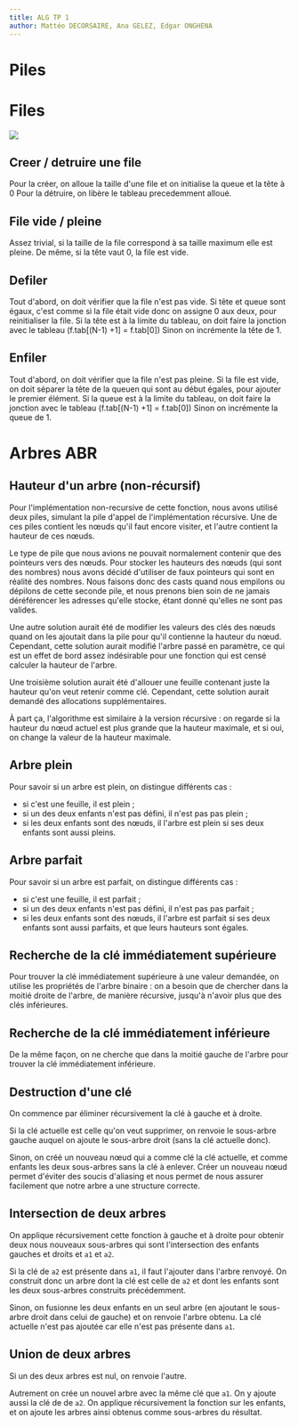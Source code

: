```yaml
---
title: ALG TP 1
author: Mattéo DECORSAIRE, Ana GELEZ, Edgar ONGHENA
---
```


# Piles

# Files

![](https://md.edgar.bzh/uploads/upload_4803ea51dc46f7058a265772d8c87fa3.png)

## Creer / detruire une file 

Pour la créer, on alloue la taille d'une file et on initialise la queue et la tête à 0
Pour la détruire, on libère le tableau precedemment alloué.

## File vide / pleine

Assez trivial, si la taille de la file correspond à sa taille maximum elle est pleine.
De même, si la tête vaut 0, la file est vide.

## Defiler

Tout d'abord, on doit vérifier que la file n'est pas vide.
Si tête et queue sont égaux, c'est comme si la file était vide donc on assigne 0 aux deux, pour reinitialiser la file.
Si la tête est à la limite du tableau, on doit faire la jonction avec le tableau (f.tab[(N-1) +1] = f.tab[0])
Sinon on incrémente la tête de 1.

## Enfiler

Tout d'abord, on doit vérifier que la file n'est pas pleine.
Si la file est vide, on doit séparer la tête de la queuen qui sont au début égales, pour ajouter le premier élément.
Si la queue est à la limite du tableau, on doit faire la jonction avec le tableau (f.tab[(N-1) +1] = f.tab[0])
Sinon on incrémente la queue de 1.

# Arbres ABR

## Hauteur d'un arbre (non-récursif)

Pour l'implémentation non-recursive de cette fonction, nous avons utilisé deux piles,
simulant la pile d'appel de l'implémentation récursive. Une de ces piles contient les
nœuds qu'il faut encore visiter, et l'autre contient la hauteur de ces nœuds.

Le type de pile que nous avions ne pouvait normalement contenir que des pointeurs vers
des nœuds. Pour stocker les hauteurs des nœuds (qui sont des nombres) nous avons décidé
d'utiliser de faux pointeurs qui sont en réalité des nombres. Nous faisons donc des casts
quand nous empilons ou dépilons de cette seconde pile, et nous prenons bien soin de ne jamais
déréférencer les adresses qu'elle stocke, étant donné qu'elles ne sont pas valides.

Une autre solution aurait été de modifier les valeurs des clés des nœuds quand on les ajoutait
dans la pile pour qu'il contienne la hauteur du nœud. Cependant, cette solution aurait modifié
l'arbre passé en paramètre, ce qui est un effet de bord assez indésirable pour une fonction qui
est censé calculer la hauteur de l'arbre.

Une troisième solution aurait été d'allouer une feuille contenant juste la hauteur qu'on veut
retenir comme clé. Cependant, cette solution aurait demandé des allocations supplémentaires.

À part ça, l'algorithme est similaire à la version récursive : on regarde si la hauteur du nœud actuel
est plus grande que la hauteur maximale, et si oui, on change la valeur de la hauteur maximale.

## Arbre plein

Pour savoir si un arbre est plein, on distingue différents cas :

- si c'est une feuille, il est plein ;
- si un des deux enfants n'est pas défini, il n'est pas pas plein ;
- si les deux enfants sont des nœuds, il l'arbre est plein si ses deux enfants sont aussi pleins.

## Arbre parfait

Pour savoir si un arbre est parfait, on distingue différents cas :

- si c'est une feuille, il est parfait ;
- si un des deux enfants n'est pas défini, il n'est pas pas parfait ;
- si les deux enfants sont des nœuds, il l'arbre est parfait si ses deux enfants sont aussi parfaits,
  et que leurs hauteurs sont égales.

## Recherche de la clé immédiatement supérieure

Pour trouver la clé immédiatement supérieure à une valeur demandée, on utilise
les propriétés de l'arbre binaire : on a besoin que de chercher dans la moitié
droite de l'arbre, de manière récursive, jusqu'à n'avoir plus que des clés
inférieures.

## Recherche de la clé immédiatement inférieure

De la même façon, on ne cherche que dans la moitié gauche de l'arbre pour trouver
la clé immédiatement inférieure.

## Destruction d'une clé

On commence par éliminer récursivement la clé à gauche et à droite.

Si la clé actuelle est celle qu'on veut supprimer, on renvoie le sous-arbre
gauche auquel on ajoute le sous-arbre droit (sans la clé actuelle donc).

Sinon, on créé un nouveau nœud qui a comme clé la clé actuelle, et comme enfants
les deux sous-arbres sans la clé à enlever. Créer un nouveau nœud permet d'éviter
des soucis d'aliasing et nous permet de nous assurer facilement que notre arbre a une
structure correcte.

## Intersection de deux arbres

On applique récursivement cette fonction à gauche et à droite pour obtenir
deux nous nouveaux sous-arbres qui sont l'intersection des enfants gauches
et droits et `a1` et `a2`.

Si la clé de `a2` est présente dans `a1`, il faut l'ajouter dans l'arbre renvoyé.
On construit donc un arbre dont la clé est celle de `a2` et dont les enfants sont
les deux sous-arbres construits précédemment.

Sinon, on fusionne les deux enfants en un seul arbre (en ajoutant le sous-arbre droit dans
celui de gauche) et on renvoie l'arbre obtenu. La clé actuelle n'est pas ajoutée car elle
n'est pas présente dans `a1`.

## Union de deux arbres

Si un des deux arbres est nul, on renvoie l'autre.

Autrement on crée un nouvel arbre avec la même clé que `a1`. On y ajoute aussi
la clé de de `a2`. On applique récursivement la fonction sur les enfants, et on
ajoute les arbres ainsi obtenus comme sous-arbres du résultat.
